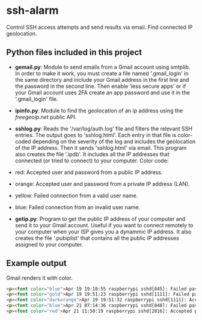 # ssh-alarm
Control SSH access attempts and send results via email. Find connected IP geolocation.

## Python files included in this project

* **gemail.py**: Module to send emails from a Gmail account using smtplib. In order to make it work, you must create a file named '.gmail_login' in the same directory and include your Gmail address in the first line and the password in the second line. Then enable 'less secure apps' or if your Gmail account uses 2FA create an app password and use it in the '.gmail_login' file. 

* **ipinfo.py**: Module to find the geolocation of an ip address using the *freegeoip.net* public API.

* **sshlog.py**: Reads the '/var/log/auth.log' file and filters the relevant SSH entries. The output goes to 'sshlog.html'. Each entry in that file is color-coded depending on the severity of the log and includes the geolocation of the IP address. Then it sends 'sshlog.html' via email. This program also creates the file '.ipdb'. It includes all the IP addresses that connected (or tried to connect) to your computer. Color code:
 * red: Accepted user and password from a public IP address.
 * orange: Accepted user and password from a private IP address (LAN).
 * yellow: Failed connection from a valid user name.
 * blue: Failed connection from an invalid user name.

* **getip.py**: Program to get the public IP address of your computer and send it to your Gmail account. Useful if you want to connect remotely to your computer when your ISP gives you a dynammic IP address. It also creates the file '.pubiplist' that contains all the public IP addresses assigned to your computer.

## Example output
Gmail renders it with color.
```html
<p><font color="blue">Apr 19 19:18:55 raspberrypi sshd[845]: Failed password for invalid user abcd from 192.168.0.21 PRIVATE</font><p>
<p><font color="gold">Apr 19 19:51:23 raspberrypi sshd[1111]: Failed password for pi from 192.168.0.21 PRIVATE</font><p>
<p><font color="darkorange">Apr 19 19:51:32 raspberrypi sshd[1111]: Accepted password for pi from 192.168.0.21 PRIVATE</font><p>
<p><font color="blue">Apr 21 07:14:36 raspberrypi sshd[848]: Failed password for invalid user 1234 from 103.XXX.XXX.XXX Vietnam, city: Hanoi</font><p>
<p><font color="red">Apr 21 11:50:19 raspberrypi sshd[2816]: Accepted password for pi from 158.XXX.XXX.XXX Spain, city: Bilbao</font><p>
```
